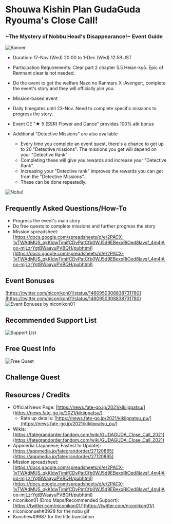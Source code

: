 # Shouwa Kishin Plan GudaGuda Ryouma's Close Call! 
### \~The Mystery of Nobbu Head's Disappearance!\~ Event Guide

![Banner](https://news.fate-go.jp/wp-content/uploads/2021/kikiippatsu_full_worla/top_banner.png)

- Duration: 17-Nov (Wed) 20:00 to 1-Dec (Wed) 12:59 JST
- Participation Requirements: Clear part 2 chapter 5.5 Heian-kyō. Epic of Remnant clear is not needed.


- Do the event to get the welfare Nazo no Ranmaru X :Avenger:, complete the event's story and they will officially join you.
- Mission-based event
- Daily timegates until 23-Nov. Need to complete specific missions to progress the story.
- Event CE "★ 5 (SSR) Flower and Dance" provides 100% atk bonus


- Additional "Detective Missions" are also available
  - Every time you complete an event quest, there's a chance to get up to 20 "Detective missions". The missions you get will depend on your "Detective Rank"
  - Completing these will give you rewards and increase your "Detective Rank".
  - Increasing your "Detective rank" improves the rewards you can get from the "Detective Missions".
  - These can be done repeatedly.

![Nobu!](https://cdn.discordapp.com/attachments/825747387825389589/910419166241112094/nobudermissinghead.gif)

## Frequently Asked Questions/How-To
- Progress the event's main story
- Do free quests to complete missions and further progress the story
- Mission spreadsheet: [https://docs.google.com/spreadsheets/d/e/2PACX-1vTWAdMUS_qkKIdwTimifCDvPatCfb0WJ5d9EBexxRiOed8Iavsf_4m4jAoo-mjLzrYgtBWaayuPVBQH/pubhtml](https://docs.google.com/spreadsheets/d/e/2PACX-1vTWAdMUS_qkKIdwTimifCDvPatCfb0WJ5d9EBexxRiOed8Iavsf_4m4jAoo-mjLzrYgtBWaayuPVBQH/pubhtml)

## Event Bonuses
[https://twitter.com/niconikon01/status/1460950308838731780](https://twitter.com/niconikon01/status/1460950308838731780)
![Event Bonuses by niconikon01](https://images-ext-1.discordapp.net/external/pTwYofI6v1f92y4C-2Rr0WXD5XmD3LPx5SoMLBZ_Wgo/https/pbs.twimg.com/media/FEZWFnGaQAAjJzq.jpg%3Alarge?width=620&height=671)
## Recommended Support List
![Support List](https://images-ext-2.discordapp.net/external/7V1LZrcr3ojQlspV6EGRIxuW3Utgs_YsYkxbKyelajc/https/pbs.twimg.com/media/FEZWG_IaQAo7Wxi.jpg%3Alarge)
## Free Quest Info
![Free Quest](https://images-ext-1.discordapp.net/external/U46vdHjqQQMDhT1Lom1OjmlavXE9n2sf_pVGbJwLtkg/https/pbs.twimg.com/media/FEZWBQlagAMJwKj.jpg%3Alarge?width=895&height=670)

## Challenge Quest


## Resources / Credits

- Official News Page: [https://news.fate-go.jp/2021/kikiippatsu/](https://news.fate-go.jp/2021/kikiippatsu/)
  - Rate up details: [https://news.fate-go.jp/2021/kikiippatsu_pu/](https://news.fate-go.jp/2021/kikiippatsu_pu/)
- Wikia: [https://fategrandorder.fandom.com/wiki/GUDAGUDA_Close_Call_2021](https://fategrandorder.fandom.com/wiki/GUDAGUDA_Close_Call_2021)
- Appmedia (Japanese; Fastest to Update): [https://appmedia.jp/fategrandorder/27120865](https://appmedia.jp/fategrandorder/27120865)
- Mission spreadsheet: [https://docs.google.com/spreadsheets/d/e/2PACX-1vTWAdMUS_qkKIdwTimifCDvPatCfb0WJ5d9EBexxRiOed8Iavsf_4m4jAoo-mjLzrYgtBWaayuPVBQH/pubhtml](https://docs.google.com/spreadsheets/d/e/2PACX-1vTWAdMUS_qkKIdwTimifCDvPatCfb0WJ5d9EBexxRiOed8Iavsf_4m4jAoo-mjLzrYgtBWaayuPVBQH/pubhtml)
- niconikon01 (Drop Maps/Recommended Support): [https://twitter.com/niconikon01/](https://twitter.com/niconikon01/)
- niconiconueh#3928 for the nobu gif
- Konchew#9687 for the title translation